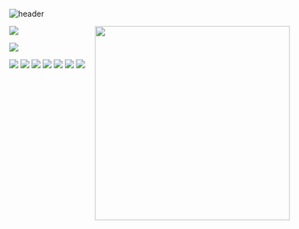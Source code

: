 ![header](https://capsule-render.vercel.app/api?type=waving&color=gradient&section=header&text=Hi%20🍆%20👋&fontSize=40)
<p align="left">
  <a href="https://github.com/DNDHH"><img src="https://github-readme-stats.vercel.app/api?username=DNNDHH&bg_color=30,e96443,904e95&title_color=fff&text_color=fff&icon_color=fff&hide_border=true&show_icons=true" /></a>
  <img align="right" src="https://www.fate-go.jp/manga_fgo2/images/commnet_chara14.png" width="350px" />
</p>
<p align="left">
  <a href="https://github.com/DNDHH"><img src="https://github-readme-stats.vercel.app/api/top-langs?username=DNNDHH&bg_color=30,e96443,904e95&title_color=fff&text_color=fff&icon_color=fff&hide_border=true&show_icons=true" /></a>
</p>

<p align="left">
  <img src="https://img.shields.io/badge/-Git-black?style=flat-square&logo=git" />
  <img src="https://img.shields.io/badge/-Linux-black?style=flat-square&logo=Linux" />
  <img src="https://img.shields.io/badge/-HTML5-black?style=flat-square&logo=html5&logoColor=e34f26" />
  <img src="https://img.shields.io/badge/-Shell-black?style=flat-square&logo=Shell" />
  <img src="https://img.shields.io/badge/-C-black?style=flat-square&logo=c" />
  <img src="https://img.shields.io/badge/-Python-black?style=flat-square&logo=python" />
  <img src="https://img.shields.io/badge/-JavaScript-black?style=flat-square&logo=javascript" />
  
</p>
<!--
-->

<!--
**DNNDHH/DNNDHH** is a ✨ _special_ ✨ repository because its `README.md` (this file) appears on your GitHub profile.

Here are some ideas to get you started:

- 🔭 I’m currently working on ...
- 🌱 I’m currently learning ...
- 👯 I’m looking to collaborate on ...
- 🤔 I’m looking for help with ...
- 💬 Ask me about ...
- 📫 How to reach me: ...
- 😄 Pronouns: ...
- ⚡ Fun fact: ...
-->

